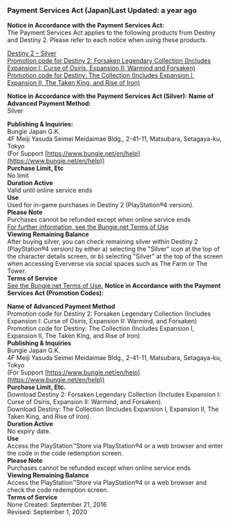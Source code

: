 ### Payment Services Act (Japan)Last Updated: a year ago

**Notice in Accordance with the Payment Services Act:**  
The Payment Services Act applies to the following products from Destiny and Destiny 2. Please refer to each notice when using these products.  
  
[Destiny 2 – Silver](https://www.bungie.net/7/en/legal/paymentservicesact#silver)  
[Promotion code for Destiny 2: Forsaken Legendary Collection (Includes Expansion I: Curse of Osiris, Expansion II: Warmind and Forsaken)](https://www.bungie.net/7/en/legal/paymentservicesact#forsaken)  
[Promotion code for Destiny: The Collection (Includes Expansion I, Expansion II, The Taken King, and Rise of Iron)](https://www.bungie.net/7/en/legal/paymentservicesact#collection)  
  
**Notice in Accordance with the Payment Services Act (Silver):** **Name of Advanced Payment Method:**  
Silver  
  
**Publishing & Inquiries:**  
Bungie Japan G.K.  
4F Meiji Yasuda Seimei Meidaimae Bldg., 2-41-11, Matsubara, Setagaya-ku, Tokyo  
(For Support [https://www.bungie.net/en/help](https://www.bungie.net/en/help))  
**Purchase Limit, Etc**  
No limit  
**Duration Active**  
Valid until online service ends  
**Use**  
Used for in-game purchases in Destiny 2 (PlayStation®4 version).  
**Please Note**  
Purchases cannot be refunded except when online service ends  
[For further information, see the Bungie.net Terms of Use](https://www.bungie.net/7/en/legal/terms)  
**Viewing Remaining Balance**  
After buying silver, you can check remaining silver within Destiny 2 (PlayStation®4 version) by either a) selecting the "Silver" icon at the top of the character details screen, or b) selecting "Silver" at the top of the screen when accessing Eververse via social spaces such as The Farm or The Tower.  
**Terms of Service**  
[See the Bungie.net Terms of Use.](https://www.bungie.net/7/en/legal/terms) **Notice in Accordance with the Payment Services Act (Promotion Codes):**  
  
**Name of Advanced Payment Method**  
Promotion code for Destiny 2: Forsaken Legendary Collection (Includes Expansion I: Curse of Osiris, Expansion II: Warmind, and Forsaken)  
Promotion code for Destiny: The Collection (Includes Expansion I, Expansion II, The Taken King, and Rise of Iron)  
**Publishing & Inquiries**  
Bungie Japan G.K.  
4F Meiji Yasuda Seimei Meidaimae Bldg., 2-41-11, Matsubara, Setagaya-ku, Tokyo  
(For Support [https://www.bungie.net/en/help](https://www.bungie.net/en/help))  
**Purchase Limit, Etc.**  
Download Destiny 2: Forsaken Legendary Collection (Includes Expansion I: Curse of Osiris, Expansion II: Warmind, and Forsaken).  
Download Destiny: The Collection (Includes Expansion I, Expansion II, The Taken King, and Rise of Iron).  
**Duration Active**  
No expiry date.  
**Use**  
Access the PlayStation™Store via PlayStation®4 or a web browser and enter the code in the code redemption screen.  
**Please Note**  
Purchases cannot be refunded except when online service ends  
**Viewing Remaining Balance**  
Access the PlayStation™Store via PlayStation®4 or a web browser and check the code redemption screen.  
**Terms of Service**  
None Created: September 21, 2016  
Revised: September 1, 2020